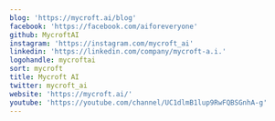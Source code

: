 ```yaml
---
blog: 'https://mycroft.ai/blog'
facebook: 'https://facebook.com/aiforeveryone'
github: MycroftAI
instagram: 'https://instagram.com/mycroft_ai'
linkedin: 'https://linkedin.com/company/mycroft-a.i.'
logohandle: mycroftai
sort: mycroft
title: Mycroft AI
twitter: mycroft_ai
website: 'https://mycroft.ai/'
youtube: 'https://youtube.com/channel/UC1dlmB1lup9RwFQBSGnhA-g'
---
```

